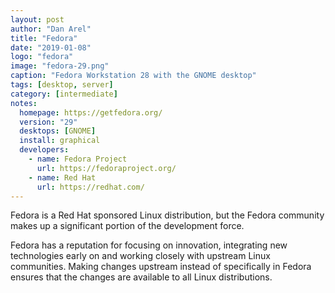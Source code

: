 ```yaml
---
layout: post
author: "Dan Arel"
title: "Fedora"
date: "2019-01-08"
logo: "fedora"
image: "fedora-29.png"
caption: "Fedora Workstation 28 with the GNOME desktop"
tags: [desktop, server]
category: [intermediate]
notes:
  homepage: https://getfedora.org/
  version: "29"
  desktops: [GNOME]
  install: graphical
  developers:
    - name: Fedora Project
      url: https://fedoraproject.org/
    - name: Red Hat
      url: https://redhat.com/
---
```


Fedora is a Red Hat sponsored Linux distribution, but the Fedora community makes up a significant portion of the development force.

Fedora has a reputation for focusing on innovation, integrating new technologies early on and working closely with upstream Linux communities. Making changes upstream instead of specifically in Fedora ensures that the changes are available to all Linux distributions.